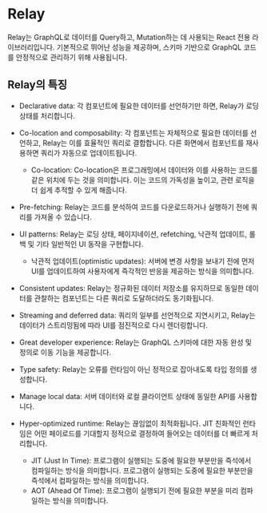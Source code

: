 # Relay

Relay는 GraphQL로 데이터를 Query하고, Mutation하는 데 사용되는 React 전용 라이브러리입니다. 기본적으로 뛰어난 성능을 제공하며, 스키마 기반으로 GraphQL 코드를 안정적으로 관리하기 위해 사용됩니다.

## Relay의 특징

- Declarative data: 각 컴포넌트에 필요한 데이터를 선언하기만 하면, Relay가 로딩 상태를 처리합니다.
- Co-location and composability: 각 컴포넌트는 자체적으로 필요한 데이터를 선언하고, Relay는 이를 효율적인 쿼리로 결합합니다. 다른 화면에서 컴포넌트를 재사용하면 쿼리가 자동으로 업데이트됩니다.

  - Co-location: Co-location은 프로그래밍에서 데이터와 이를 사용하는 코드를 같은 위치에 두는 것을 의미합니다. 이는 코드의 가독성을 높이고, 관련 로직을 더 쉽게 추적할 수 있게 해줍니다.

- Pre-fetching: Relay는 코드를 분석하여 코드를 다운로드하거나 실행하기 전에 쿼리를 가져올 수 있습니다.
- UI patterns: Relay는 로딩 상태, 페이지네이션, refetching, 낙관적 업데이트, 롤백 및 기타 일반적인 UI 동작을 구현합니다.
  - 낙관적 업데이트(optimistic updates): 서버에 변경 사항을 보내기 전에 먼저 UI를 업데이트하여 사용자에게 즉각적인 반응을 제공하는 방식을 의미합니다.
- Consistent updates: Relay는 정규화된 데이터 저장소를 유지하므로 동일한 데이터를 관찰하는 컴포넌트는 다른 쿼리로 도달하더라도 동기화됩니다.
- Streaming and deferred data: 쿼리의 일부를 선언적으로 지연시키고, Relay는 데이터가 스트리밍됨에 따라 UI를 점진적으로 다시 렌더링합니다.
- Great developer experience: Relay는 GraphQL 스키마에 대한 자동 완성 및 정의로 이동 기능을 제공합니다.
- Type safety: Relay는 오류를 런타임이 아닌 정적으로 잡아내도록 타입 정의를 생성합니다.
- Manage local data: 서버 데이터와 로컬 클라이언트 상태에 동일한 API를 사용합니다.
- Hyper-optimized runtime: Relay는 끊임없이 최적화됩니다. JIT 친화적인 런타임은 어떤 페이로드를 기대할지 정적으로 결정하여 들어오는 데이터를 더 빠르게 처리합니다.
  - JIT (Just In Time): 프로그램이 실행되는 도중에 필요한 부분만을 즉석에서 컴파일하는 방식을 의미합니다. 프로그램이 실행되는 도중에 필요한 부분만을 즉석에서 컴파일하는 방식을 의미합니다.
  - AOT (Ahead Of Time): 프로그램이 실행되기 전에 필요한 부분을 미리 컴파일하는 방식을 의미합니다.
